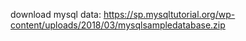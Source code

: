 download mysql data: https://sp.mysqltutorial.org/wp-content/uploads/2018/03/mysqlsampledatabase.zip
